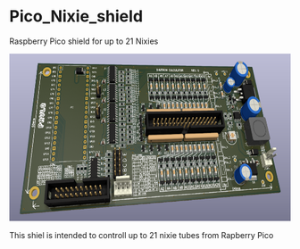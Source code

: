 # Pico_Nixie_shield
Raspberry Pico shield for up to 21 Nixies

<p align="center">
<img src="img/Main_PCB.png" height="300" />
</p>

This shiel is intended to controll up to 21 nixie tubes from Rapberry Pico
